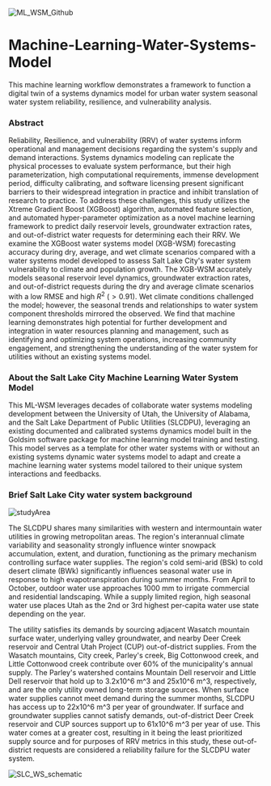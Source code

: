 
![ML_WSM_Github](https://user-images.githubusercontent.com/33735397/159956101-71874623-1189-48dd-8774-102a9be4964c.png)

# Machine-Learning-Water-Systems-Model
This machine learning workflow demonstrates a framework to function a digital twin of a systems dynamics model for urban water system seasonal water system reliability, resilience, and vulnerability analysis.

### Abstract

Reliability, Resilience, and vulnerability (RRV) of water systems inform operational and management decisions regarding the system's supply and demand interactions.
Systems dynamics modeling can replicate the physical processes to evaluate system performance, but their high parameterization, high computational requirements, immense development period, difficulty calibrating, and software licensing present significant barriers to their widespread integration in practice and inhibit translation of research to practice.
To address these challenges, this study utilizes the Xtreme Gradient Boost (XGBoost) algorithm, automated feature selection, and automated hyper-parameter optimization as a novel machine learning framework to predict daily reservoir levels, groundwater extraction rates, and out-of-district water requests for determining each their RRV.
We examine the XGBoost water systems model (XGB-WSM) forecasting accuracy during dry, average, and wet climate scenarios compared with a water systems model developed to assess Salt Lake City's water system vulnerability to climate and population growth.
The XGB-WSM accurately models seasonal reservoir level dynamics, groundwater extraction rates, and out-of-district requests during the dry and average climate scenarios with a low RMSE and high $R^2$ ($>0.91$).
Wet climate conditions challenged the model; however, the seasonal trends and relationships to water system component thresholds mirrored the observed.
We find that machine learning demonstrates high potential for further development and integration in water resources planning and management, such as identifying and optimizing system operations, increasing community engagement, and strengthening the understanding of the water system for utilities without an existing systems model. 


### About the Salt Lake City Machine Learning Water System Model

This ML-WSM leverages decades of collaborate water systems modeling development between the University of Utah, the University of Alabama, and the Salt Lake Department of Public Utilities (SLCDPU), leveraging an existing documented and calibrated systems dynamics model built in the Goldsim software package for machine learning model training and testing.
This model serves as a template for other water systems with or without an existing systems dynamic water systems model to adapt and create a machine learning water systems model tailored to their unique system interactions and feedbacks. 

### Brief Salt Lake City water system background
![studyArea](https://user-images.githubusercontent.com/33735397/159961402-7a06a9fd-d275-4cb0-bb13-6f6b722a3860.PNG)

The SLCDPU shares many similarities with western and intermountain water utilities in growing metropolitan areas.
The region's interannual climate variability and seasonality strongly influence winter snowpack accumulation, extent, and duration, functioning as the primary mechanism controlling surface water supplies.
The region's cold semi-arid (BSk) to cold desert climate (BWk) significantly influences seasonal water use in response to high evapotranspiration during summer months.
From April to October, outdoor water use approaches 1000 mm to irrigate commercial and residential landscaping.
While a supply limited region, high seasonal water use places Utah as the 2nd or 3rd highest per-capita water use state depending on the year.

The utility satisfies its demands by sourcing adjacent Wasatch mountain surface water, underlying valley groundwater, and nearby Deer Creek reservoir and Central Utah Project (CUP) out-of-district supplies.
From the Wasatch mountains, City creek, Parley's creek, Big Cottonwood creek, and Little Cottonwood creek contribute over 60% of the municipality's annual supply.
The Parley's watershed contains Mountain Dell reservoir and Little Dell reservoir that hold up to 3.2x10^6 m^3 and 25x10^6  m^3, respectively, and are the only utility owned long-term storage sources.
When surface water supplies cannot meet demand during the summer months, SLCDPU has access up to 22x10^6 m^3 per year of groundwater.
If surface and groundwater supplies cannot satisfy demands, out-of-district Deer Creek reservoir and CUP sources support up to 61x10^6 m^3 per year of use.
This water comes at a greater cost, resulting in it being the least prioritized supply source and for purposes of RRV metrics in this study, these out-of-district requests are considered a reliability failure for the SLCDPU water system.


![SLC_WS_schematic](https://user-images.githubusercontent.com/33735397/159962157-b7ef6a33-e758-4d9b-924c-a266f17c0b0e.PNG)


